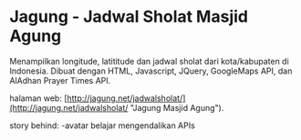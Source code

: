 # Jagung - Jadwal Sholat Masjid Agung
Menampilkan longitude, latititude dan jadwal sholat dari kota/kabupaten di Indonesia.
Dibuat dengan HTML, Javascript, JQuery, GoogleMaps API, dan AlAdhan Prayer Times API.

halaman web: [http://jagung.net/jadwalsholat/](http://jagung.net/jadwalsholat/ "Jagung Masjid Agung").

story behind:
-avatar belajar mengendalikan APIs
